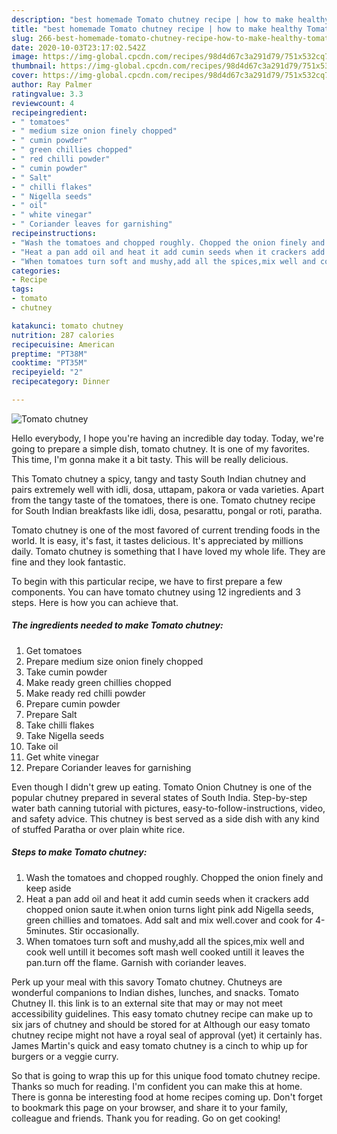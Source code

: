 ```yaml
---
description: "best homemade Tomato chutney recipe | how to make healthy Tomato chutney"
title: "best homemade Tomato chutney recipe | how to make healthy Tomato chutney"
slug: 266-best-homemade-tomato-chutney-recipe-how-to-make-healthy-tomato-chutney
date: 2020-10-03T23:17:02.542Z
image: https://img-global.cpcdn.com/recipes/98d4d67c3a291d79/751x532cq70/tomato-chutney-recipe-main-photo.jpg
thumbnail: https://img-global.cpcdn.com/recipes/98d4d67c3a291d79/751x532cq70/tomato-chutney-recipe-main-photo.jpg
cover: https://img-global.cpcdn.com/recipes/98d4d67c3a291d79/751x532cq70/tomato-chutney-recipe-main-photo.jpg
author: Ray Palmer
ratingvalue: 3.3
reviewcount: 4
recipeingredient:
- " tomatoes"
- " medium size onion finely chopped"
- " cumin powder"
- " green chillies chopped"
- " red chilli powder"
- " cumin powder"
- " Salt"
- " chilli flakes"
- " Nigella seeds"
- " oil"
- " white vinegar"
- " Coriander leaves for garnishing"
recipeinstructions:
- "Wash the tomatoes and chopped roughly. Chopped the onion finely and keep aside"
- "Heat a pan add oil and heat it add cumin seeds when it crackers add chopped onion saute it.when onion turns light pink add Nigella seeds, green chillies and tomatoes. Add salt and mix well.cover and cook for 4-5minutes. Stir occasionally."
- "When tomatoes turn soft and mushy,add all the spices,mix well and cook well untill it becomes soft mash well cooked untill it leaves the pan.turn off the flame. Garnish with coriander leaves."
categories:
- Recipe
tags:
- tomato
- chutney

katakunci: tomato chutney 
nutrition: 287 calories
recipecuisine: American
preptime: "PT38M"
cooktime: "PT35M"
recipeyield: "2"
recipecategory: Dinner

---
```



![Tomato chutney](https://img-global.cpcdn.com/recipes/98d4d67c3a291d79/751x532cq70/tomato-chutney-recipe-main-photo.jpg)

Hello everybody, I hope you're having an incredible day today. Today, we're going to prepare a simple dish, tomato chutney. It is one of my favorites. This time, I'm gonna make it a bit tasty. This will be really delicious.

This Tomato chutney a spicy, tangy and tasty South Indian chutney and pairs extremely well with idli, dosa, uttapam, pakora or vada varieties. Apart from the tangy taste of the tomatoes, there is one. Tomato chutney recipe for South Indian breakfasts like idli, dosa, pesarattu, pongal or roti, paratha.

Tomato chutney is one of the most favored of current trending foods in the world. It is easy, it's fast, it tastes delicious. It's appreciated by millions daily. Tomato chutney is something that I have loved my whole life. They are fine and they look fantastic.


To begin with this particular recipe, we have to first prepare a few components. You can have tomato chutney using 12 ingredients and 3 steps. Here is how you can achieve that.

<!--inarticleads1-->

##### The ingredients needed to make Tomato chutney:

1. Get  tomatoes
1. Prepare  medium size onion finely chopped
1. Take  cumin powder
1. Make ready  green chillies chopped
1. Make ready  red chilli powder
1. Prepare  cumin powder
1. Prepare  Salt
1. Take  chilli flakes
1. Take  Nigella seeds
1. Take  oil
1. Get  white vinegar
1. Prepare  Coriander leaves for garnishing


Even though I didn&#39;t grew up eating. Tomato Onion Chutney is one of the popular chutney prepared in several states of South India. Step-by-step water bath canning tutorial with pictures, easy-to-follow-instructions, video, and safety advice. This chutney is best served as a side dish with any kind of stuffed Paratha or over plain white rice. 

<!--inarticleads2-->

##### Steps to make Tomato chutney:

1. Wash the tomatoes and chopped roughly. Chopped the onion finely and keep aside
1. Heat a pan add oil and heat it add cumin seeds when it crackers add chopped onion saute it.when onion turns light pink add Nigella seeds, green chillies and tomatoes. Add salt and mix well.cover and cook for 4-5minutes. Stir occasionally.
1. When tomatoes turn soft and mushy,add all the spices,mix well and cook well untill it becomes soft mash well cooked untill it leaves the pan.turn off the flame. Garnish with coriander leaves.


Perk up your meal with this savory Tomato chutney. Chutneys are wonderful companions to Indian dishes, lunches, and snacks. Tomato Chutney II. this link is to an external site that may or may not meet accessibility guidelines. This easy tomato chutney recipe can make up to six jars of chutney and should be stored for at Although our easy tomato chutney recipe might not have a royal seal of approval (yet) it certainly has. James Martin&#39;s quick and easy tomato chutney is a cinch to whip up for burgers or a veggie curry. 

So that is going to wrap this up for this unique food tomato chutney recipe. Thanks so much for reading. I'm confident you can make this at home. There is gonna be interesting food at home recipes coming up. Don't forget to bookmark this page on your browser, and share it to your family, colleague and friends. Thank you for reading. Go on get cooking!
